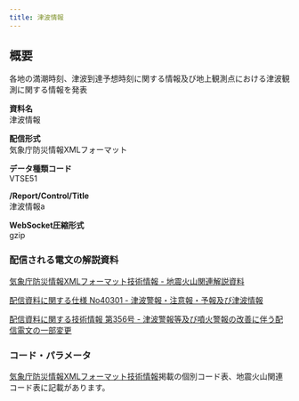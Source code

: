```yaml
---
title: 津波情報
---
```


## 概要
各地の満潮時刻、津波到達予想時刻に関する情報及び地上観測点における津波観測に関する情報を発表

**資料名** <br/>
 津波情報
 
**配信形式** <br/>
 気象庁防災情報XMLフォーマット

**データ種類コード** <br/>
 VTSE51
 
**/Report/Control/Title** <br/>
 津波情報a

**WebSocket圧縮形式** <br/>
 gzip

### 配信される電文の解説資料
 [気象庁防災情報XMLフォーマット技術情報 - 地震火山関連解説資料](https://dmdata.jp/doc/jma/manual/0101-0183.pdf#page=69) 
 
 
 [配信資料に関する仕様 No40301 - 津波警報・注意報・予報及び津波情報](https://www.data.jma.go.jp/suishin/shiyou/pdf/no40301)
 
 
 [配信資料に関する技術情報 第356号 - 津波警報等及び噴火警報の改善に伴う配信電文の一部変更](https://dmdata.jp/doc/jma/technical/356.pdf)

### コード・パラメータ
 [気象庁防災情報XMLフォーマット技術情報](http://xml.kishou.go.jp/tec_material.html)掲載の個別コード表、地震火山関連コード表に記載があります。
